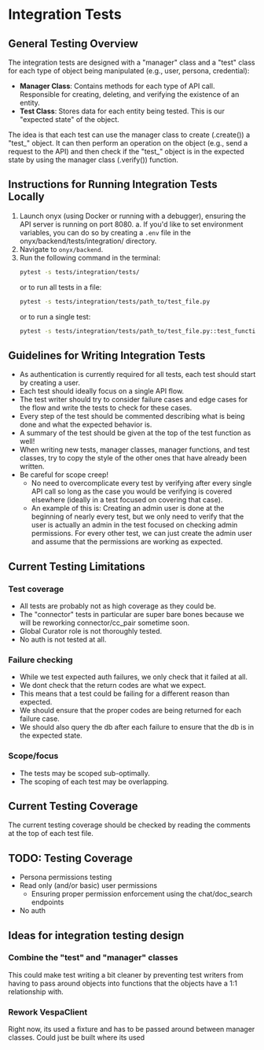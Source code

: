 # Integration Tests

## General Testing Overview
The integration tests are designed with a "manager" class and a "test" class for each type of object being manipulated (e.g., user, persona, credential):
- **Manager Class**: Contains methods for each type of API call. Responsible for creating, deleting, and verifying the existence of an entity.
- **Test Class**: Stores data for each entity being tested. This is our "expected state" of the object.

The idea is that each test can use the manager class to create (.create()) a "test_" object. It can then perform an operation on the object (e.g., send a request to the API) and then check if the "test_" object is in the expected state by using the manager class (.verify()) function.

## Instructions for Running Integration Tests Locally
1. Launch onyx (using Docker or running with a debugger), ensuring the API server is running on port 8080.
    a. If you'd like to set environment variables, you can do so by creating a `.env` file in the onyx/backend/tests/integration/ directory.
2. Navigate to `onyx/backend`.
3. Run the following command in the terminal:
   ```sh
   pytest -s tests/integration/tests/
   ```
   or to run all tests in a file:
   ```sh
   pytest -s tests/integration/tests/path_to/test_file.py
   ```
   or to run a single test:
   ```sh
   pytest -s tests/integration/tests/path_to/test_file.py::test_function_name
   ```

## Guidelines for Writing Integration Tests
- As authentication is currently required for all tests, each test should start by creating a user.
- Each test should ideally focus on a single API flow. 
- The test writer should try to consider failure cases and edge cases for the flow and write the tests to check for these cases.
- Every step of the test should be commented describing what is being done and what the expected behavior is.
- A summary of the test should be given at the top of the test function as well!
- When writing new tests, manager classes, manager functions, and test classes, try to copy the style of the other ones that have already been written.
- Be careful for scope creep! 
    - No need to overcomplicate every test by verifying after every single API call so long as the case you would be verifying is covered elsewhere (ideally in a test focused on covering that case). 
    - An example of this is: Creating an admin user is done at the beginning of nearly every test, but we only need to verify that the user is actually an admin in the test focused on checking admin permissions. For every other test, we can just create the admin user and assume that the permissions are working as expected.

## Current Testing Limitations
### Test coverage
- All tests are probably not as high coverage as they could be.
- The "connector" tests in particular are super bare bones because we will be reworking connector/cc_pair sometime soon.
- Global Curator role is not thoroughly tested.
- No auth is not tested at all.
### Failure checking
- While we test expected auth failures, we only check that it failed at all. 
- We dont check that the return codes are what we expect. 
- This means that a test could be failing for a different reason than expected.
- We should ensure that the proper codes are being returned for each failure case.
- We should also query the db after each failure to ensure that the db is in the expected state.
### Scope/focus
- The tests may be scoped sub-optimally.
- The scoping of each test may be overlapping.

## Current Testing Coverage
The current testing coverage should be checked by reading the comments at the top of each test file.


## TODO: Testing Coverage
- Persona permissions testing
- Read only (and/or basic) user permissions
    - Ensuring proper permission enforcement using the chat/doc_search endpoints
- No auth

## Ideas for integration testing design
### Combine the "test" and "manager" classes
This could make test writing a bit cleaner by preventing test writers from having to pass around objects into functions that the objects have a 1:1 relationship with.

### Rework VespaClient
Right now, its used a fixture and has to be passed around between manager classes.
Could just be built where its used
